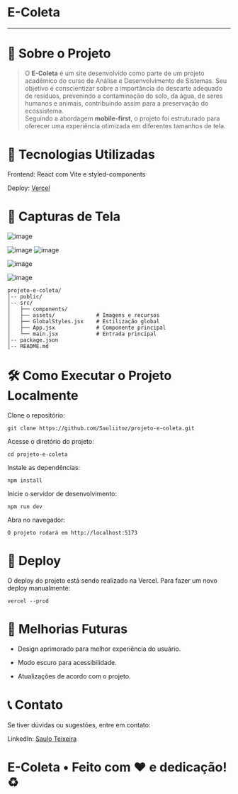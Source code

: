 # E-Coleta

---

# 📌 Sobre o Projeto

> O **E-Coleta** é um site desenvolvido como parte de um projeto acadêmico do curso de Análise e Desenvolvimento de Sistemas.
> Seu objetivo é conscientizar sobre a importância do descarte adequado de resíduos, prevenindo a contaminação do solo, da água, de seres humanos e animais, contribuindo assim para a preservação do ecossistema.  
> Seguindo a abordagem **mobile-first**, o projeto foi estruturado para oferecer uma experiência otimizada em diferentes tamanhos de tela.


# 🚀 Tecnologias Utilizadas

Frontend: React com Vite e styled-components

Deploy: [Vercel](https://e-coleta-2f56p965n-saulo-teixeiras-projects.vercel.app/)



# 📸 Capturas de Tela

![image](https://github.com/user-attachments/assets/3bf6ceab-f7f6-486c-b428-cf20b32af3ec)

![image](https://github.com/user-attachments/assets/f18b38f8-e9e5-4e4c-90fb-f236de295b6a)
![image](https://github.com/user-attachments/assets/9383ce06-a4c9-486f-8452-9860e2b1bff8)

![image](https://github.com/user-attachments/assets/c4478351-b7bc-49fc-8670-d171053b51bf)

![image](https://github.com/user-attachments/assets/079911cf-caa5-4a46-bd87-b9133444506b)

```
projeto-e-coleta/
│-- public/
│-- src/
│   ├── components/  
│   ├── assets/             # Imagens e recursos
│   ├── GlobalStyles.jsx    # Estilização global
│   ├── App.jsx             # Componente principal
│   └── main.jsx            # Entrada principal
│-- package.json
│-- README.md
```


# 🛠 Como Executar o Projeto Localmente

Clone o repositório:
```
git clone https://github.com/Sauliitoz/projeto-e-coleta.git
```

Acesse o diretório do projeto:
```
cd projeto-e-coleta
```

Instale as dependências:
```
npm install
```

Inicie o servidor de desenvolvimento:
```
npm run dev
```

Abra no navegador:
```
O projeto rodará em http://localhost:5173
```

# 📌 Deploy

O deploy do projeto está sendo realizado na Vercel. Para fazer um novo deploy manualmente:
```
vercel --prod
```

# 🔧 Melhorias Futuras

- Design aprimorado para melhor experiência do usuário.

- Modo escuro para acessibilidade.

- Atualizações de acordo com o projeto.


# 📞 Contato

Se tiver dúvidas ou sugestões, entre em contato:

LinkedIn: [Saulo Teixeira](https://www.linkedin.com/in/sauloats/)

# E-Coleta • Feito com ❤️ e dedicação! ♻️
